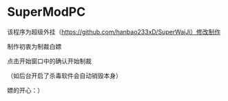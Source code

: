 # SuperModPC
该程序为超级外挂（https://github.com/hanbao233xD/SuperWaiJi）修改制作

制作初衷为制裁白嫖

点击开始窗口中的确认开始制裁

（如后台开启了杀毒软件会自动销毁本身）

嫖的开心：）
